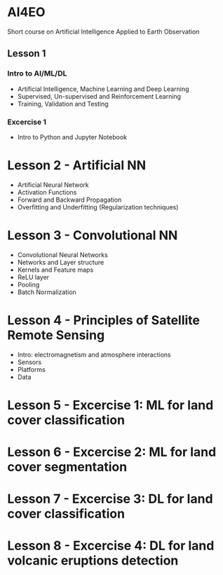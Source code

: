 # AI4EO
Short course on Artificial Intelligence Applied to Earth Observation


## Lesson 1 
### Intro to AI/ML/DL
- Artificial Intelligence, Machine Learning and Deep Learning
- Supervised, Un-supervised and Reinforcement Learning
- Training, Validation and Testing
### Excercise 1 
- Intro to Python and Jupyter Notebook


# Lesson 2 - Artificial NN

- Artificial Neural Network
- Activation Functions
- Forward and Backward Propagation
- Overfitting and Underfitting (Regularization techniques)

# Lesson 3 - Convolutional NN

- Convolutional Neural Networks
- Networks and Layer structure
- Kernels and Feature maps
- ReLU layer
- Pooling
- Batch Normalization


# Lesson 4 - Principles of Satellite Remote Sensing 

- Intro: electromagnetism and atmosphere interactions
- Sensors
- Platforms
- Data

# Lesson 5 - Excercise 1: ML for land cover classification

# Lesson 6 - Excercise 2: ML for land cover segmentation

# Lesson 7 - Excercise 3: DL for land cover classification

# Lesson 8 - Excercise 4: DL for land volcanic eruptions detection

